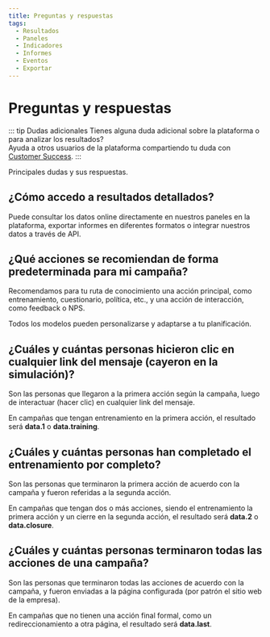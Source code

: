 ```yaml
---
title: Preguntas y respuestas
tags:
  - Resultados
  - Paneles
  - Indicadores
  - Informes
  - Eventos
  - Exportar
---
```

# Preguntas y respuestas

::: tip Dudas adicionales
Tienes alguna duda adicional sobre la plataforma o para analizar los resultados?<br>
Ayuda a otros usuarios de la plataforma compartiendo tu duda con [Customer Success](mailto:cs@phishx.io).
:::

Principales dudas y sus respuestas.

## ¿Cómo accedo a resultados detallados?

   Puede consultar los datos online directamente en nuestros paneles en la plataforma, exportar informes en diferentes formatos o integrar nuestros datos a través de API.

## ¿Qué acciones se recomiendan de forma predeterminada para mi campaña?

   Recomendamos para tu ruta de conocimiento una acción principal, como entrenamiento, cuestionario, política, etc., y una acción de interacción, como feedback o NPS.

   Todos los modelos pueden personalizarse y adaptarse a tu planificación.

## ¿Cuáles y cuántas personas hicieron clic en cualquier link del mensaje (cayeron en la simulación)?

   Son las personas que llegaron a la primera acción según la campaña, luego de interactuar (hacer clic) en cualquier link del mensaje.

   En campañas que tengan entrenamiento en la primera acción, el resultado será **data.1** o **data.training**.

## ¿Cuáles y cuántas personas han completado el entrenamiento por completo?

   Son las personas que terminaron la primera acción de acuerdo con la campaña y fueron referidas a la segunda acción.

   En campañas que tengan dos o más acciones, siendo el entrenamiento la primera acción y un cierre en la segunda acción, el resultado será **data.2** o **data.closure**.

## ¿Cuáles y cuántas personas terminaron todas las acciones de una campaña?

   Son las personas que terminaron todas las acciones de acuerdo con la campaña, y fueron enviadas a la página configurada (por patrón el sitio web de la empresa).

   En campañas que no tienen una acción final formal, como un redireccionamiento a otra página, el resultado será **data.last**.
